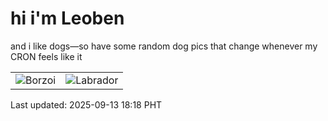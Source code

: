 # hi i'm Leoben

and i like dogs—so have some random dog pics that change whenever my CRON feels like it

|  |  |
|--------|----------|
| ![Borzoi](https://random-dog-vercel.vercel.app/api/random-borzoi?v=1757758739) | ![Labrador](https://random-dog-vercel.vercel.app/api/random-labrador?v=1757758739) |

Last updated: 2025-09-13 18:18 PHT
